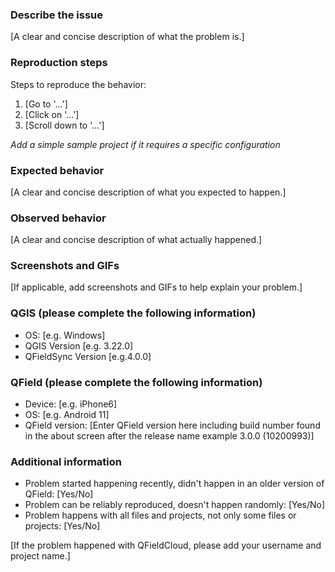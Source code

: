 ### Describe the issue
[A clear and concise description of what the problem is.]

### Reproduction steps
Steps to reproduce the behavior:
1. [Go to '...']
2. [Click on '...']
3. [Scroll down to '...']

_Add a simple sample project if it requires a specific configuration_

### Expected behavior
[A clear and concise description of what you expected to happen.]

### Observed behavior
[A clear and concise description of what actually happened.]

### Screenshots and GIFs
[If applicable, add screenshots and GIFs to help explain your problem.]

### QGIS (please complete the following information)
 - OS: [e.g. Windows]
 - QGIS Version [e.g. 3.22.0]
 - QFieldSync Version [e.g.4.0.0]

### QField (please complete the following information)
 - Device: [e.g. iPhone6]
 - OS: [e.g. Android 11]
 - QField version: [Enter QField version here including build number found in the about screen after the release name example 3.0.0 (10200993)]

### Additional information
* Problem started happening recently, didn't happen in an older version of QField: [Yes/No]
* Problem can be reliably reproduced, doesn't happen randomly: [Yes/No]
* Problem happens with all files and projects, not only some files or projects: [Yes/No]

[If the problem happened with QFieldCloud, please add your username and project name.]
